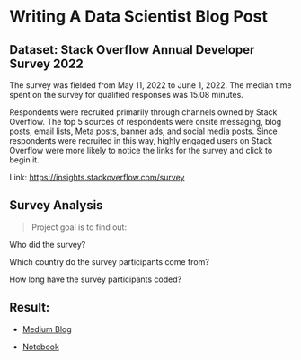 # Writing A Data Scientist Blog Post

## Dataset: Stack Overflow Annual Developer Survey 2022

The survey was fielded from May 11, 2022 to June 1, 2022. The median time spent on the survey for qualified responses was 15.08 minutes.

Respondents were recruited primarily through channels owned by Stack Overflow. The top 5 sources of respondents were onsite messaging, blog posts, email lists, Meta posts, banner ads, and social media posts. Since respondents were recruited in this way, highly engaged users on Stack Overflow were more likely to notice the links for the survey and click to begin it.

Link: https://insights.stackoverflow.com/survey

## Survey Analysis

> Project goal is to find out:

Who did the survey?

Which country do the survey participants come from?

How long have the survey participants coded?

## Result:

* [Medium Blog](https://medium.com/@scout25790/dive-into-respondents-of-stack-overflow-annual-developer-survey-2022-7c1e2fd8b087)


* [Notebook](./notebook.ipynb)
